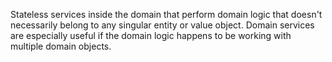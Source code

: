 Stateless services inside the domain that perform domain logic that doesn't necessarily belong to any singular entity or value object. Domain services are especially useful if the domain logic happens to be working with multiple domain objects.